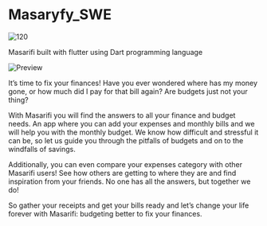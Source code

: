 # Masaryfy_SWE

![120](https://user-images.githubusercontent.com/63067823/146659947-64cd0e6b-7787-4e4a-b706-a2d3ec9cbe72.png)

Masarifi built with flutter using Dart programming language

![Preview](https://user-images.githubusercontent.com/63067823/146659969-d987f7e7-1080-43d7-a46b-fae4e07c8f31.jpg)


It’s time to fix your finances! Have you ever wondered where has my money gone, or how much did I pay for that bill again? Are budgets just not your thing?


With Masarifi you will find the answers to all your finance and budget needs. An app where you can add your expenses and monthly bills and we will help you with the monthly budget. We know how difficult and stressful it can be, so let us guide you through the pitfalls of budgets and on to the windfalls of savings. 

Additionally, you can even compare your expenses category with other Masarifi users! See how others are getting to where they are and find inspiration from your friends. No one has all the answers, but together we do!

So gather your receipts and get your bills ready and let’s change your life forever with Masarifi: budgeting better to fix your finances.
